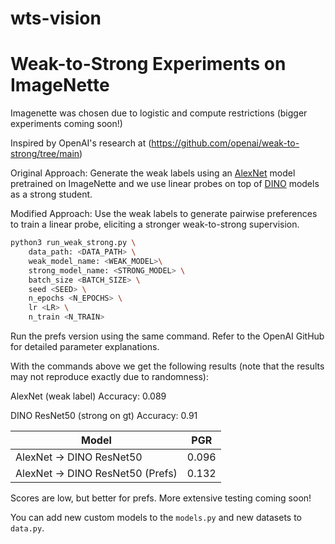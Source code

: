 # wts-vision

# Weak-to-Strong Experiments on ImageNette

Imagenette was chosen due to logistic and compute restrictions (bigger experiments coming soon!)

Inspired by OpenAI's research at (https://github.com/openai/weak-to-strong/tree/main)

Original Approach: Generate the weak labels using an [AlexNet](https://pytorch.org/vision/main/models/generated/torchvision.models.alexnet.html) model pretrained on ImageNette and we use linear probes on top of [DINO](https://github.com/facebookresearch/dino) models as a strong student.

Modified Approach: Use the weak labels to generate pairwise preferences to train a linear probe, eliciting a stronger weak-to-strong supervision.

```bash
python3 run_weak_strong.py \
    data_path: <DATA_PATH> \
    weak_model_name: <WEAK_MODEL>\
    strong_model_name: <STRONG_MODEL> \
    batch_size <BATCH_SIZE> \
    seed <SEED> \
    n_epochs <N_EPOCHS> \
    lr <LR> \
    n_train <N_TRAIN>
```

Run the prefs version using the same command. Refer to the OpenAI GitHub for detailed parameter explanations.

With the commands above we get the following results (note that the results may not reproduce exactly due to randomness):

AlexNet (weak label) Accuracy: 0.089

DINO ResNet50 (strong on gt) Accuracy: 0.91

| Model                           | PGR   |
| ------------------------------- | ----- |
| AlexNet → DINO ResNet50         | 0.096 |
| AlexNet → DINO ResNet50 (Prefs) | 0.132 |

Scores are low, but better for prefs. More extensive testing coming soon!

You can add new custom models to the `models.py` and new datasets to `data.py`.
